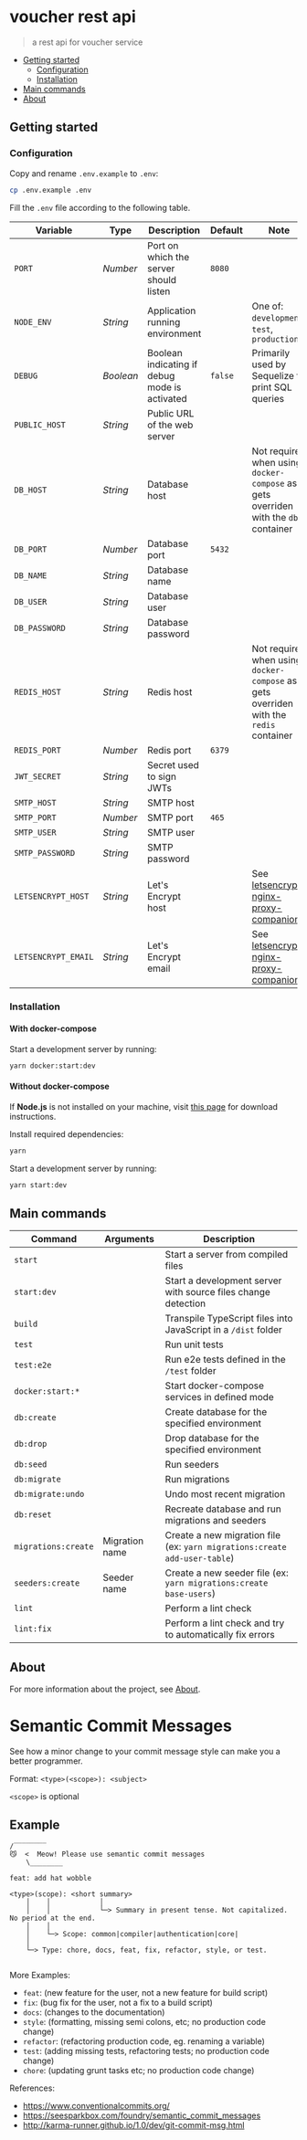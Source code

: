 # voucher rest api <!-- omit in toc -->

> a rest api for voucher service

- [Getting started](#getting-started)
  - [Configuration](#configuration)
  - [Installation](#installation)
- [Main commands](#main-commands)
- [About](#about)

## Getting started

### Configuration

Copy and rename `.env.example` to `.env`:

```sh
cp .env.example .env
```

Fill the `.env` file according to the following table.

| Variable             | Type      | Description                                       | Default | Note                                                                                                                     |
|----------------------|-----------|---------------------------------------------------|---------|--------------------------------------------------------------------------------------------------------------------------|
| `PORT`               | _Number_  | Port on which the server should listen            | `8080`  |                                                                                                                          |
| `NODE_ENV`           | _String_  | Application running environment                   |         | One of: `development`, `test`, `production`                                                                              |
| `DEBUG`              | _Boolean_ | Boolean indicating if debug mode is activated     | `false` | Primarily used by Sequelize to print SQL queries                                                                         |
| `PUBLIC_HOST`        | _String_  | Public URL of the web server                      |         |                                                                                                                          |
| `DB_HOST`            | _String_  | Database host                                     |         | Not required when using `docker-compose` as it gets overriden with the `db` container                                    |
| `DB_PORT`            | _Number_  | Database port                                     | `5432`  |                                                                                                           |
| `DB_NAME`            | _String_  | Database name                                     |         |                                                                                                                          |
| `DB_USER`            | _String_  | Database user                                     |         |                                                                                                                          |
| `DB_PASSWORD`        | _String_  | Database password                                 |         |                                                                                                                          |
| `REDIS_HOST`         | _String_  | Redis host                                        |         | Not required when using `docker-compose` as it gets overriden with the `redis` container                                 |
| `REDIS_PORT`         | _Number_  | Redis port                                        | `6379`  |                                                                                                                          |
| `JWT_SECRET`         | _String_  | Secret used to sign JWTs                          |         |                                                                                                                          |
| `SMTP_HOST`          | _String_  | SMTP host                                         |         |                                                                                                                          |
| `SMTP_PORT`          | _Number_  | SMTP port                                         | `465`   |                                                                                                                          |
| `SMTP_USER`          | _String_  | SMTP user                                         |         |                                                                                                                          |
| `SMTP_PASSWORD`      | _String_  | SMTP password                                     |         |                                                                                                                          |
| `LETSENCRYPT_HOST`   | _String_  | Let's Encrypt host                                |         | See [letsencrypt-nginx-proxy-companion](https://github.com/nginx-proxy/docker-letsencrypt-nginx-proxy-companion)         |
| `LETSENCRYPT_EMAIL`  | _String_  | Let's Encrypt email                               |         | See [letsencrypt-nginx-proxy-companion](https://github.com/nginx-proxy/docker-letsencrypt-nginx-proxy-companion)         |

### Installation

#### With docker-compose <!-- omit in toc -->

Start a development server by running:

```sh
yarn docker:start:dev
```

#### Without docker-compose <!-- omit in toc -->

If **Node.js** is not installed on your machine, visit [this page](https://nodejs.org/en/download/) for download instructions.

Install required dependencies:

```sh
yarn
```

Start a development server by running:

```sh
yarn start:dev
```

## Main commands

| Command              | Arguments                               | Description                                                                                 |
|----------------------|-----------------------------------------|---------------------------------------------------------------------------------------------|
| `start`              |                                         | Start a server from compiled files                                                          |
| `start:dev`          |                                         | Start a development server with source files change detection                               |
| `build`              |                                         | Transpile TypeScript files into JavaScript in a `/dist` folder                              |
| `test`               |                                         | Run unit tests                                                                              |
| `test:e2e`           |                                         | Run e2e tests defined in the `/test` folder                                                 |
| `docker:start:*`     |                                         | Start docker-compose services in defined mode                                               |
| `db:create`          |                                         | Create database for the specified environment                                               |
| `db:drop`            |                                         | Drop database for the specified environment                                                 |
| `db:seed`            |                                         | Run seeders                                                                                 |
| `db:migrate`         |                                         | Run migrations                                                                              |
| `db:migrate:undo`    |                                         | Undo most recent migration                                                                  |
| `db:reset`           |                                         | Recreate database and run migrations and seeders                                            |
| `migrations:create`  | Migration name                          | Create a new migration file (ex: `yarn migrations:create add-user-table`)                   |
| `seeders:create`     | Seeder name                             | Create a new seeder file (ex: `yarn migrations:create base-users`)                          |
| `lint`               |                                         | Perform a lint check                                                                        |
| `lint:fix`           |                                         | Perform a lint check and try to automatically fix errors                                    |

## About

For more information about the project, see [About](./ABOUT.md).

# Semantic Commit Messages

See how a minor change to your commit message style can make you a better programmer.

Format: `<type>(<scope>): <subject>`

`<scope>` is optional

## Example

```
/‾‾‾‾‾‾‾‾
😼  <  Meow! Please use semantic commit messages
    \________

feat: add hat wobble

<type>(scope): <short summary>
    │    │            │
    │    │            └─> Summary in present tense. Not capitalized. No period at the end. 
    │    │
    │    └─> Scope: common|compiler|authentication|core|
    │                                                                                          
    └─> Type: chore, docs, feat, fix, refactor, style, or test.


```

More Examples:

- `feat`: (new feature for the user, not a new feature for build script)
- `fix`: (bug fix for the user, not a fix to a build script)
- `docs`: (changes to the documentation)
- `style`: (formatting, missing semi colons, etc; no production code change)
- `refactor`: (refactoring production code, eg. renaming a variable)
- `test`: (adding missing tests, refactoring tests; no production code change)
- `chore`: (updating grunt tasks etc; no production code change)

References:

- https://www.conventionalcommits.org/
- https://seesparkbox.com/foundry/semantic_commit_messages
- http://karma-runner.github.io/1.0/dev/git-commit-msg.html



